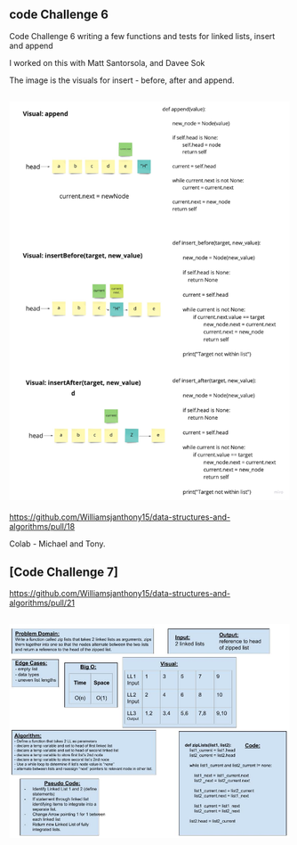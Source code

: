 ## code Challenge 6

Code Challenge 6 writing a few functions and tests for linked lists, insert and append

I worked on this with Matt Santorsola, and Davee Sok

The image is the visuals for insert - before, after and append.

## ![Code Challenge 6](img/Linked_List.jpg)
https://github.com/Williamsjanthony15/data-structures-and-algorithms/pull/18


Colab - Michael and Tony.

## [Code Challenge 7]
https://github.com/Williamsjanthony15/data-structures-and-algorithms/pull/21

## ![Code Challenge 7](img/ll_zip.jpg)
